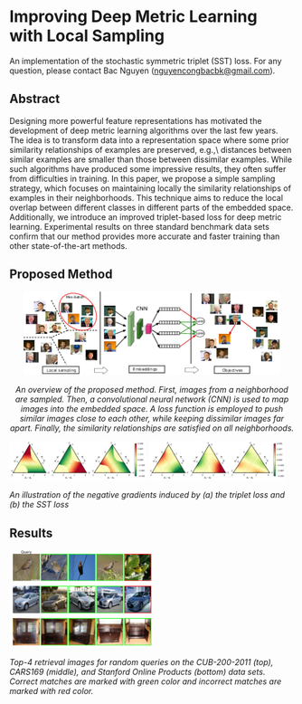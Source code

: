 # Improving Deep Metric Learning with Local Sampling
An implementation of the stochastic symmetric triplet (SST) loss. For any question, please contact Bac Nguyen (nguyencongbacbk@gmail.com).

## Abstract
Designing more powerful feature representations has motivated the development of deep metric learning algorithms over the last few years. The idea is to transform data into a representation space where some prior similarity relationships of examples are preserved, e.g.,\ distances between similar examples are smaller than those between dissimilar examples. While such algorithms have produced some impressive results, they often suffer from difficulties in training. In this paper, we propose a simple sampling strategy, which focuses on maintaining locally the similarity relationships of examples in their neighborhoods. This technique aims to reduce the local overlap between different classes in different parts of the embedded space. Additionally, we introduce an improved triplet-based loss for deep metric learning. Experimental results on three standard benchmark data sets confirm that our method provides more accurate and faster training than other state-of-the-art methods.

## Proposed Method
<center>
<img src="figures/idea.png" style="max-width:90%; width: 90%" >
<p>  
<em> An overview of the proposed method. First, images from a neighborhood are sampled. Then, a convolutional neural network (CNN) is used to map images into the embedded space. A loss function is employed to push similar images close to each other, while keeping dissimilar images far apart. Finally, the similarity relationships are satisfied on all neighborhoods. </em>
</p>
</center>
<img src="figures/Triplet.png" style="max-width:48%; width: 50%"> <img src="figures/SymTriplet.png" style="max-width:48%; width: 50%">
<p>
<em>
An illustration of the negative gradients induced by (a) the triplet loss and (b) the SST loss
</em>
</p>

## Results
<img src="figures/cub200_example.png" style="max-width:50%; width: 50%">
<img src="figures/cars196_example.png" style="max-width:50%; width: 50%">
<img src="figures/stanford_example.png" style="max-width:50%; width: 50%">
<p>
<em>
Top-4 retrieval images for random queries on the CUB-200-2011 (top), CARS169 (middle), and Stanford Online Products (bottom) data sets. Correct matches are marked with green color and incorrect matches are marked with red color.
</em>
</p>